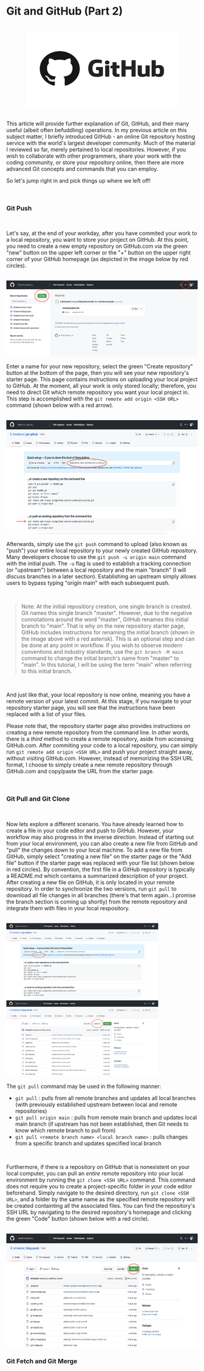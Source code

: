 # Git and GitHub (Part 2) 
<br>             

<div align="center">
<img style="float: block; margin: 0" width="400" height="200" src="github-image.jpeg"> 
</div>

<br>

This article will provide further explanation of Git, GitHub, and their many useful (albeit often befuddling) operations. In my previous article on this subject matter, I briefly introduced GitHub - an online Git repository hosting service with the world's largest developer community. Much of the material I reviewed so far, merely pertained to local repositories. However, if you wish to collaborate with other programmers, share your work with the coding community, or store your repository online, then there are more advanced Git concepts and commands that you can employ.

So let's jump right in and pick things up where we left off!

<br>

### Git Push
<br>

Let's say, at the end of your workday, after you have commited your work to a local repository, you want to store your project on GitHub. At this point, you need to create a new empty repository on GitHub.com via the green "new" button on the upper left corner or the "+" button on the upper right corner of your GitHub homepage (as depicted in the image below by red circles).

<br>

<img style="float: block; margin: 0" width="600" height="200" src="new-repo.png"> 

<br>

Enter a name for your new repository, select the green "Create repository" button at the bottom of the page, then you will see your new repository's starter page. This page contains instructions on uploading your local project to GitHub. At the moment, all your work is only stored locally; therefore, you need to direct Git which remote repository you want your local project in. This step is accomplished with the ```git remote add origin <SSH URL>``` command (shown below with a red arrow). 

<br>

<img style="float: block; margin: 0" width="600" height="300" src="repo-home.png"> 

<br>

Afterwards, simply use the ```git push``` command to upload (also known as "push") your entire local repository to your newly created GitHub repository. Many developers choose to use the ```git push -u origin main``` command with the initial push. The ```-u``` flag is used to establish a tracking connection (or "upstream") between a local repository and the main "branch" (I will discuss branches in a later section). Establishing an upstream simply allows users to bypass typing "origin main" with each subsequent push. 

<br>

> Note: At the initial repositiory creation, one single branch is created. Git names this single branch "master". However, due to the negative connotations around the word "master", GitHub renames this initial branch to "main". That is why on the new repository starter page, GitHub includes instructions for renaming the initial branch (shown in the image above with a red asterisk). This is an optional step and can be done at any point in workflow. If you wish to observe modern conventions and industry standards, use the ```git branch -M main``` command to change the initial branch's name from "master" to "main". In this tutorial, I will be using the term "main" when referring to this initial branch.

<br>

And just like that, your local repository is now online, meaning you have a remote version of your latest commit. At this stage, if you navigate to your repository starter page, you will see that the instructions have been replaced with a list of your files.

Please note that, the repository starter page also provides instructions on creating a new remote repository from the command line. In other words, there is a *third* method to create a remote repository, aside from accessing GitHub.com. After commiting your code to a local repository, you can simply run ```git remote add origin <SSH URL>``` and push your project straight away, without visiting GitHub.com. However, instead of memorizing the SSH URL format, I choose to simply create a new remote repository through GitHub.com and copy/paste the URL from the starter page. 

<br>

### Git Pull and Git Clone
<br>

Now lets explore a different scenario. You have already learned how to create a file in your code editor and push to GitHub. However, your workflow may also progress in the inverse direction. Instead of starting out from your local environment, you can also create a new file from GitHub and "pull" the changes down to your local machine. To add a new file from GitHub, simply select "creating a new file" on the starter page or the "Add file" button if the starter page was replaced with your file list (shown below in red circles). By convention, the first file in a GitHub repository is typically a README.md which contains a summarized description of your project. After creating a new file on GitHub, it is only located in your remote repository. In order to synchronize the two versions, run ```git pull``` to download all file changes in all branches (there's that term again...I promise the branch section is coming up shortly) from the remote repository and integrate them with files in your local respository. 

<br>

<img style="float: inline; margin: 0" width="400" height="200" src="add-file.png"> 
<img style="float: inline; margin: 0" width="400" height="200" src="add-file2.png"> 

<br>

The ```git pull``` command may be used in the following manner:

- ```git pull``` : pulls from all remote branches and updates all local branches (with previously established upstream between local and remote repositories)
- ```git pull origin main``` : pulls from remote main branch and updates local main branch (if upstream has not been established, then Git needs to know which remote branch to pull from)
- ```git pull <remote branch name> <local branch name>``` : pulls changes from a specific branch and updates specified local branch

<br>

Furthermore, if there is a repository on GitHub that is nonexistent on your local computer, you can pull an *entire* remote repository into your local environment by running the ```git clone <SSH URL>``` command. This command does not require you to create a project-specific folder in your code editor beforehand. Simply navigate to the desired directory, run ```git clone <SSH URL>```, and a folder by the same name as the specified remote repository will be created containting all the associated files. You can find the repository's SSH URL by navigating to the desired repository's homepage and clicking the green "Code" button (shown below with a red circle).

<br>

<img style="float: inline; margin: 0" width="600" height="300" src="clone-repo.png"> 

<br>

### Git Fetch and Git Merge
<br>



